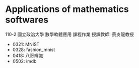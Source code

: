 # Applications of mathematics softwares
110-2 國立政治大學 數學軟體應用 課程作業
授課教師: 蔡炎龍教授

- 0321: MNIST  
- 0328: fashion_mnist  
- 0418: 八哥辨識  
- 0502: imdb  
